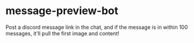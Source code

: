 # message-preview-bot
Post a discord message link in the chat, and if the message is in within 100 messages, it'll pull the first image and content!
